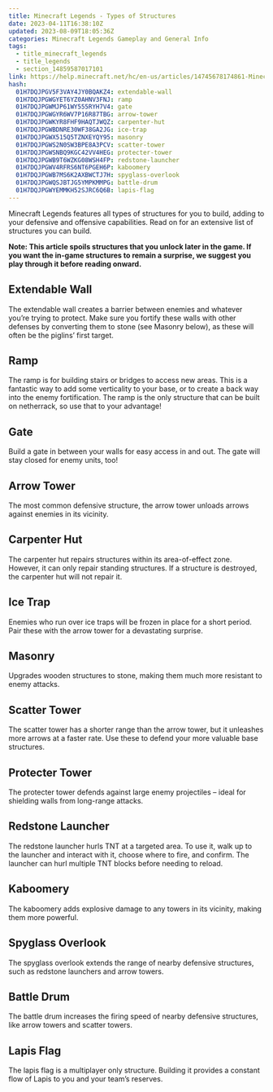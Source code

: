 ```yaml
---
title: Minecraft Legends - Types of Structures
date: 2023-04-11T16:38:10Z
updated: 2023-08-09T18:05:36Z
categories: Minecraft Legends Gameplay and General Info
tags:
  - title_minecraft_legends
  - title_legends
  - section_14859587017101
link: https://help.minecraft.net/hc/en-us/articles/14745678174861-Minecraft-Legends-Types-of-Structures
hash:
  01H7DQJPGV5F3VAY4JY0BQAKZ4: extendable-wall
  01H7DQJPGWGYET6YZ0AHNV3FNJ: ramp
  01H7DQJPGWMJP61WY555RYH7V4: gate
  01H7DQJPGWGYR6WV7P16R87TBG: arrow-tower
  01H7DQJPGWKYR8FHF9HAQTJWQZ: carpenter-hut
  01H7DQJPGWBDNRE30WF38GA2JG: ice-trap
  01H7DQJPGWX515Q5TZNXEYQY95: masonry
  01H7DQJPGWS2N0SW3BPE8A3PCV: scatter-tower
  01H7DQJPGWSNBQ9KGC42VV4HEG: protecter-tower
  01H7DQJPGWB9T6WZKG08WSH4FP: redstone-launcher
  01H7DQJPGWV4RFRS6NT6PGEH6P: kaboomery
  01H7DQJPGWB7MS6K2AXBWCTJ7H: spyglass-overlook
  01H7DQJPGWQSJBTJG5YMPKMMPG: battle-drum
  01H7DQJPGWYEMMKH52SJRC6Q6B: lapis-flag
---
```


Minecraft Legends features all types of structures for you to build, adding to your defensive and offensive capabilities. Read on for an extensive list of structures you can build.

**Note: This article spoils structures that you unlock later in the game. If you want the in-game structures to remain a surprise, we suggest you play through it before reading onward.**

## Extendable Wall

The extendable wall creates a barrier between enemies and whatever you’re trying to protect. Make sure you fortify these walls with other defenses by converting them to stone (see Masonry below), as these will often be the piglins’ first target.

## Ramp

The ramp is for building stairs or bridges to access new areas. This is a fantastic way to add some verticality to your base, or to create a back way into the enemy fortification. The ramp is the only structure that can be built on netherrack, so use that to your advantage!

## Gate

Build a gate in between your walls for easy access in and out. The gate will stay closed for enemy units, too!

## Arrow Tower

The most common defensive structure, the arrow tower unloads arrows against enemies in its vicinity.

## Carpenter Hut

The carpenter hut repairs structures within its area-of-effect zone. However, it can only repair standing structures. If a structure is destroyed, the carpenter hut will not repair it.

## Ice Trap 

Enemies who run over ice traps will be frozen in place for a short period. Pair these with the arrow tower for a devastating surprise.

## Masonry

Upgrades wooden structures to stone, making them much more resistant to enemy attacks.

## Scatter Tower

The scatter tower has a shorter range than the arrow tower, but it unleashes more arrows at a faster rate. Use these to defend your more valuable base structures.

## Protecter Tower

The protecter tower defends against large enemy projectiles – ideal for shielding walls from long-range attacks.

## Redstone Launcher

The redstone launcher hurls TNT at a targeted area. To use it, walk up to the launcher and interact with it, choose where to fire, and confirm. The launcher can hurl multiple TNT blocks before needing to reload.

## Kaboomery

The kaboomery adds explosive damage to any towers in its vicinity, making them more powerful.

## Spyglass Overlook

The spyglass overlook extends the range of nearby defensive structures, such as redstone launchers and arrow towers.

## Battle Drum

The battle drum increases the firing speed of nearby defensive structures, like arrow towers and scatter towers.

## Lapis Flag

The lapis flag is a multiplayer only structure. Building it provides a constant flow of Lapis to you and your team’s reserves.
